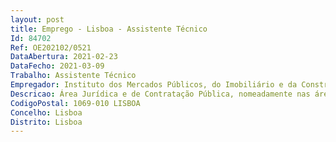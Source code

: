 ```yaml
--- 
layout: post
title: Emprego - Lisboa - Assistente Técnico
Id: 84702
Ref: OE202102/0521
DataAbertura: 2021-02-23
DataFecho: 2021-03-09
Trabalho: Assistente Técnico
Empregador: Instituto dos Mercados Públicos, do Imobiliário e da Construção, I.P.
Descricao: Área Jurídica e de Contratação Pública, nomeadamente nas áreas de a) Apoio administrativo e logístico às diversas áreas da Direção b) Analise, triagem e encaminhamento da documentação dirigida à referida área c) Apoio aos instrutores dos processos de contraordenação.
CodigoPostal: 1069-010 LISBOA
Concelho: Lisboa
Distrito: Lisboa
--- 
```

